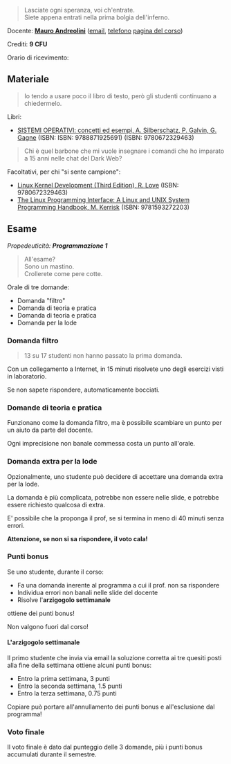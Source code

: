 > Lasciate ogni speranza, voi ch'entrate.  
> Siete appena entrati nella prima bolgia dell'inferno.

Docente: [**Mauro Andreolini**](http://weblab.ing.unimo.it/people/andreolini) ([email](mauro.andreolini@unimore.it), [telefono](tel:+390592055192) [pagina del corso](https://weblab.ing.unimore.it/people/andreolini/didattica/sistemi-operativi/index.html))

Crediti: **9 CFU**

Orario di ricevimento: 

## Materiale

> Io tendo a usare poco il libro di testo, però gli studenti continuano a chiedermelo.

Libri:
- [SISTEMI OPERATIVI: concetti ed esempi, A. Silberschatz, P. Galvin, G. Gagne](http://www.hoepli.it/libro/sistemi-operativi/9788871925691.html) (ISBN: ISBN: 9788871925691) (ISBN: 9780672329463)

> Chi è quel barbone che mi vuole insegnare i comandi che ho imparato a 15 anni nelle chat del Dark Web?

Facoltativi, per chi "si sente campione":
- [Linux Kernel Development (Third Edition), R. Love](http://www.amazon.com/Linux-Kernel-Development-3rd-Edition/dp/0672329468/) (ISBN: 9780672329463)
- [The Linux Programming Interface: A Linux and UNIX System Programming Handbook, M. Kerrisk](http://www.amazon.com/Linux-Programming-Interface-System-Handbook/dp/1593272200/) (ISBN: 9781593272203)

## Esame

_Propedeuticità: **Programmazione 1**_

> All'esame?  
> Sono un mastino.  
> Crollerete come pere cotte.

Orale di tre domande:

- Domanda "filtro"
- Domanda di teoria e pratica
- Domanda di teoria e pratica
- Domanda per la lode

### Domanda filtro

> 13 su 17 studenti non hanno passato la prima domanda.

Con un collegamento a Internet, in 15 minuti risolvete uno degli esercizi visti in laboratorio.

Se non sapete rispondere, automaticamente bocciati.

### Domande di teoria e pratica

Funzionano come la domanda filtro, ma è possibile scambiare un punto per un aiuto da parte del docente.

Ogni imprecisione non banale commessa costa un punto all'orale.

### Domanda extra per la lode

Opzionalmente, uno studente può decidere di accettare una domanda extra per la lode.

La domanda è più complicata, potrebbe non essere nelle slide, e potrebbe essere richiesto qualcosa di extra.

E' possibile che la proponga il prof, se si termina in meno di 40 minuti senza errori.

**Attenzione, se non si sa rispondere, il voto cala!**

### Punti bonus

Se uno studente, durante il corso:

- Fa una domanda inerente al programma a cui il prof. non sa rispondere
- Individua errori non banali nelle slide del docente
- Risolve l'**arzigogolo settimanale**

ottiene dei punti bonus!

Non valgono fuori dal corso!

#### L'arzigogolo settimanale

Il primo studente che invia via email la soluzione corretta ai tre quesiti posti alla fine della settimana ottiene alcuni punti bonus:

- Entro la prima settimana, 3 punti
- Entro la seconda settimana, 1.5 punti
- Entro la terza settimana, 0.75 punti

Copiare può portare all'annullamento dei punti bonus e all'esclusione dal programma!

### Voto finale

Il voto finale è dato dal punteggio delle 3 domande, più i punti bonus accumulati durante il semestre.
